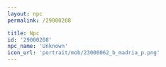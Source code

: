 ```yaml
---
layout: npc
permalink: /29000208

title: Npc
id: '29000208'
npc_name: 'Unknown'
icon_url: 'portrait/mob/23000062_b_madria_p.png'
---
```

